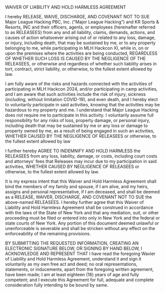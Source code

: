 WAIVER OF LIABILITY AND HOLD HARMLESS AGREEMENT

I hereby RELEASE, WAIVE, DISCHARGE, AND COVENANT NOT TO SUE Major League Hacking PBC, Inc. (“Major League Hacking”) and KR Sports & Resorts, INC and their officers, agents, or employees (hereinafter referred to as RELEASEES) from any and all liability, claims, demands, actions, and causes of action whatsoever arising out of or related to any loss, damage, or injury, including death, that may be sustained by me, or to any property belonging to me, while participating in MLH Hackcon XI, while in, on or upon the premises where the activities are being conducted, REGARDLESS OF WHETHER SUCH LOSS IS CAUSED BY THE NEGLIGENCE OF THE RELEASEES, or otherwise and regardless of whether such liability arises in tort, contract, strict liability, or otherwise, to the fullest extent allowed by law.

I am fully aware of the risks and hazards connected with the activities of participating in MLH Hackcon 2024, and/or participating in camp activities, and I am aware that such activities include the risk of injury, sickness (including, without limitation COVID-19), and even death, and I hereby elect to voluntarily participate in said activities, knowing that the activities may be hazardous to my property and me. I understand that Major League Hacking does not require me to participate in this activity. I voluntarily assume full responsibility for any risks of loss, property damage, or personal injury, including death that may be sustained by me or any loss or damage to property owned by me, as a result of being engaged in such an activities, WHETHER CAUSED BY THE NEGLIGENCE OF RELEASEES or otherwise, to the fullest extent allowed by law

I further hereby AGREE TO INDEMNIFY AND HOLD HARMLESS the RELEASEES from any loss, liability, damage, or costs, including court costs and attorneys' fees that Releases may incur due to my participation in said activities, WHETHER CAUSED BY NEGLIGENCE OF RELEASEES or otherwise, to the fullest extent allowed by law.

It is my express intent that this Waiver and Hold Harmless Agreement shall bind the members of my family and spouse, if I am alive, and my heirs, assigns and personal representative, if I am deceased, and shall be deemed as a RELEASE, WAIVER, DISCHARGE, AND COVENANT NOT TO SUE the above-named RELEASEES. I hereby further agree that this Waiver of Liability and Hold Harmless Agreement shall be construed in accordance with the laws of the State of New York and that any mediation, suit, or other proceeding must be filed or entered into only in New York and the federal or state courts of New York. Any portion of this document deemed unlawful or unenforceable is severable and shall be stricken without any effect on the enforceability of the remaining provisions.

BY SUBMITTING THE REQUESTED INFORMATION, CREATING AN ELECTRONIC SIGNATURE BELOW, OR SIGNING BY HAND BELOW, I ACKNOWLEDGE AND REPRESENT THAT I have read the foregoing Wavier of Liability and Hold Harmless Agreement, understand it and sign it voluntarily as my own free act and deed; no oral representations, statements, or inducements, apart from the foregoing written agreement, have been made; I am at least eighteen (18) years of age and fully competent; and I execute this Agreement for full, adequate and complete consideration fully intending to be bound by same.
